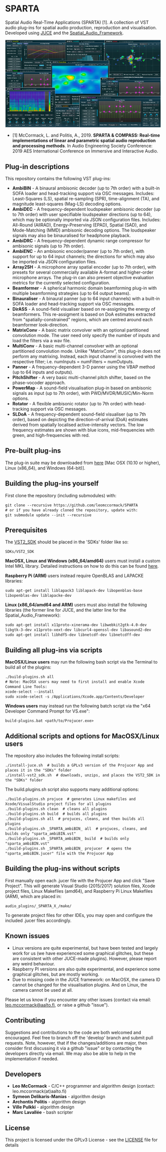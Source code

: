 # SPARTA

Spatial Audio Real-Time Applications (SPARTA) [1]. A collection of VST audio plug-ins for spatial audio production, reproduction and visualisation. Developed using [JUCE](https://github.com/WeAreROLI/JUCE/) and the [Spatial_Audio_Framework](https://github.com/leomccormack/Spatial_Audio_Framework).

![](sparta_screenshot.png)

* [1] McCormack, L. and Politis, A., 2019. **SPARTA & COMPASS: Real-time implementations of linear and parametric spatial audio reproduction and processing methods**. In Audio Engineering Society Conference: 2019 AES International Conference on Immersive and Interactive Audio.

## Plug-in descriptions

This repository contains the following VST plug-ins:
* **AmbiBIN** - A binaural ambisonic decoder (up to 7th order) with a built-in SOFA loader and head-tracking support via OSC messages. Includes: Least-Squares (LS), spatial re-sampling (SPR), time-alignment (TA), and magnitude least-squares (Mag-LS) decoding options.
* **AmbiDEC** - A frequency-dependent loudspeaker ambisonic decoder (up to 7th order) with user specifiable loudspeaker directions (up to 64), which may be optionally imported via JSON configuration files. Includes: All-Round (AllRAD), Energy-Preserving (EPAD), Spatial (SAD), and Mode-Matching (MMD) ambisonic decoding options. The loudspeaker signals may also be binauralised for headphone playback.
* **AmbiDRC** - A frequency-dependent dynamic range compressor for ambisonic signals (up to 7th order). 
* **AmbiENC** - An ambisonic encoder/panner (up to 7th order), with support for up to 64 input channels; the directions for which may also be imported via JSON configuration files. 
* **Array2SH** - A microphone array spatial encoder (up to 7th order), with presets for several commercially available A-format and higher-order microphone arrays. The plug-in can also present objective evaluation metrics for the currently selected configuration.
* **Beamformer** - A spherical harmonic domain beamforming plug-in with multiple beamforming strategies (up to 64 output beams).  
* **Binauraliser** - A binaural panner (up to 64 input channels) with a built-in SOFA loader and head-tracking support via OSC messages.
* **DirASS** - A sound-field visualiser based on re-assigning the energy of beamformers. This re-assigment is based on DoA estimates extracted from "spatially-constrained" regions, which are centred around each beamformer look-direction. 
* **MatrixConv** - A basic matrix convolver with an optional partitioned convolution mode. The user need only specify the number of inputs and load the filters via a wav file.
* **MultiConv** - A basic multi-channel convolver with an optional partitioned convolution mode. Unlike "MatrixConv", this plug-in does not perform any matrixing. Instead, each input channel is convolved with the respective filter; i.e. numInputs = numFilters = numOutputs.
* **Panner** - A frequency-dependent 3-D panner using the VBAP method (up to 64 inputs and outputs).
* **PitchShifter** - A very basic multi-channel pitch shifter, based on the phase-vocoder approach.
* **PowerMap** - A sound-field visualisation plug-in based on ambisonic signals as input (up to 7th order), with PWD/MVDR/MUSIC/Min-Norm options.
* **Rotator** - A flexible ambisonic rotator (up to 7th order) with head-tracking support via OSC messages. 
* **SLDoA** - A frequency-dependent sound-field visualiser (up to 7th order), based on depicting the direction-of-arrival (DoA) estimates derived from spatially localised active-intensity vectors. The low frequency estimates are shown with blue icons, mid-frequencies with green, and high-frequencies with red. 

## Pre-built plug-ins

The plug-in suite may be downloaded from [here](http://research.spa.aalto.fi/projects/sparta_vsts/) [Mac OSX (10.10 or higher), Linux (x86_64), and Windows (64-bit)].

## Building the plug-ins yourself

First clone the repository (including submodules) with:

```
git clone --recursive https://github.com/leomccormack/SPARTA
# or if you have already cloned the repository, update with:
git submodule update --init --recursive
```

## Prerequisites 

The [VST2_SDK](https://web.archive.org/web/20181016150224/https://download.steinberg.net/sdk_downloads/vstsdk3610_11_06_2018_build_37.zip) should be placed in the 'SDKs' folder like so:
```
SDKs/VST2_SDK
```

**MacOSX, Linux and Windows (x86_64/amd64)** users must install a custom Intel MKL library. Detailed instructions on how to do this can be found [here](https://github.com/leomccormack/Spatial_Audio_Framework/blob/master/CUSTOM_INTEL_MKL_INTRUCTIONS.md). 

**Raspberry Pi (ARM)** users instead require OpenBLAS and LAPACKE libraries:
``` 
sudo apt-get install liblapack3 liblapack-dev libopenblas-base libopenblas-dev liblapacke-dev
```

**Linux (x86_64/amd64 and ARM)** users must also install the following libraries (the former line for JUCE, and the latter line for the Spatial_Audio_Framework):

```
sudo apt-get install x11proto-xinerama-dev libwebkit2gtk-4.0-dev libgtk-3-dev x11proto-xext-dev libcurl4-openssl-dev libasound2-dev
sudo apt-get install libhdf5-dev libnetcdf-dev libnetcdff-dev
```

## Building all plug-ins via scripts

**MacOSX/Linux users** may run the following bash script via the Terminal to build all of the plugins:

```
./build-plugins.sh all
# Note: MacOSX users may need to first install and enable Xcode Command Line Tools:
xcode-select --install 
sudo xcode-select -s /Applications/Xcode.app/Contents/Developer 
```

**Windows users** may instead run the following batch script via the "x64 Developer Command Prompt for VS.exe":

```
build-plugins.bat <path/to/Projucer.exe>
```

## Additional scripts and options for MacOSX/Linux users

The repository also includes the following install scripts:
```
./install-juce.sh  # builds a GPLv3 version of the Projucer App and places it in the "SDKs" folder
./install-vst2_sdk.sh  # downloads, unzips, and places the VST2_SDK in the "SDKs" folder
```

The build.plugins.sh script also supports many additional options:
```
./build-plugins.sh projuce  # generates Linux makefiles and Xcode/VisualStudio project files for all plugins
./build-plugins.sh clean  # cleans all plugins 
./build-plugins.sh build  # builds all plugins
./build-plugins.sh all  # projuces, cleans, and then builds all plugins
./build-plugins.sh _SPARTA_ambiBIN_ all  # projuces, cleans, and builds only "sparta_ambiBIN.vst"
./build-plugins.sh _SPARTA_ambiBIN_ build  # builds only "sparta_ambiBIN.vst"
./build-plugins.sh _SPARTA_ambiBIN_ projucer  # opens the "sparta_ambiBIN.jucer" file with the Projucer App
```
 
## Building the plug-ins without scripts

First manually open each .jucer file with the Projucer App and click "Save Project". This will generate Visual Studio (2015/2017) solution files, Xcode project files, Linux Makefiles (amd64), and Raspberry Pi Linux Makefiles (ARM), which are placed in:

```
audio_plugins/_SPARTA_X_/make/
```

To generate project files for other IDEs, you may open and configure the included .jucer files accordingly.


## Known issues

* Linux versions are quite experimental, but have been tested and largely work for us (we have experienced some graphical glitches, but these are consistent with other JUCE-made plugins).  However, please report any weird behaviour. 
* Raspberry PI versions are also quite experimental, and experience some graphical glitches, but are mostly working. 
* Due to missing code in the JUCE framework: on MacOSX, the camera ID cannot be changed for the visualisation plugins. And on Linux, the camera cannot be used at all.

Please let us know if you encounter any other issues (contact via email: leo.mccormack@aalto.fi, or raise a github "issue").

## Contributing

Suggestions and contributions to the code are both welcomed and encouraged. Feel free to branch off the 'develop' branch and submit pull requests. Note, however, that if the changes/additions are major, then consider first discussing it via a github "issue" or by contacting the developers directly via email. We may also be able to help in the implementation if needed.

## Developers

* **Leo McCormack** - C/C++ programmer and algorithm design (contact: leo.mccormack(at)aalto.fi)
* **Symeon Delikaris-Manias** - algorithm design
* **Archontis Politis** -  algorithm design
* **Ville Pulkki** - algorithm design
* **Marc Lavallée** - bash scripter

## License

This project is licensed under the GPLv3 License - see the [LICENSE](LICENSE) file for details
